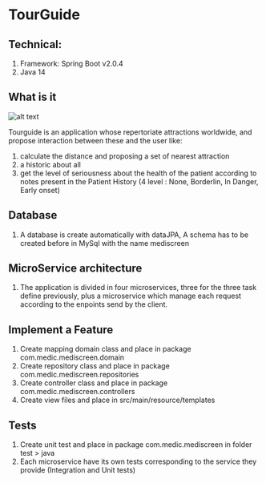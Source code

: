 # TourGuide
## Technical:

1. Framework: Spring Boot v2.0.4
2. Java 14

## What is it
![alt text](C:\Users\dufeu\eclipse-workspace\OCR-08\TourGuide_client\src\main\resources\tourguide_flyer.png)

Tourguide is an application whose repertoriate attractions worldwide, and propose interaction between these and the user like:
 1. calculate the distance and proposing a set of nearest attraction
 2. a historic about all 
 3. get the level of seriousness about the health of the patient according to notes present in the Patient History (4 level : None, Borderlin, In Danger, Early onset)

## Database
1. A database is create automatically with dataJPA, A schema has to be created before in MySql with the name mediscreen

## MicroService architecture
1. The application is divided in four microservices, three for the three task define previously, plus a microservice which manage each request according to the enpoints send by the client.

## Implement a Feature
1. Create mapping domain class and place in package com.medic.mediscreen.domain
2. Create repository class and place in package com.medic.mediscreen.repositories
3. Create controller class and place in package com.medic.mediscreen.controllers
4. Create view files and place in src/main/resource/templates

## Tests
1. Create unit test and place in package com.medic.mediscreen in folder test > java
2. Each microservice have its own tests corresponding to the service they provide (Integration and Unit tests)
